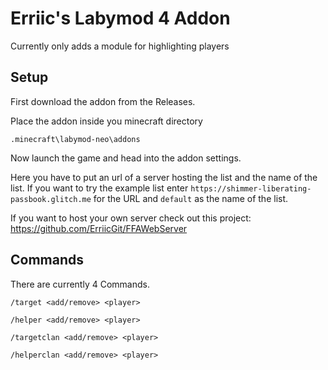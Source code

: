 # Erriic's Labymod 4 Addon
Currently only adds a module for highlighting players

## Setup
First download the addon from the Releases.

Place the addon inside you minecraft directory
```
.minecraft\labymod-neo\addons
```
Now launch the game and head into the addon settings.

Here you have to put an url of a server hosting the list and the name of the list.
If you want to try the example list enter ```https://shimmer-liberating-passbook.glitch.me``` 
for the URL and ```default``` as the name of the list.

If you want to host your own server check out this project:
https://github.com/ErriicGit/FFAWebServer

## Commands
There are currently 4 Commands.
```
/target <add/remove> <player>
```
```
/helper <add/remove> <player>
```
```
/targetclan <add/remove> <player>
```
```
/helperclan <add/remove> <player>
```